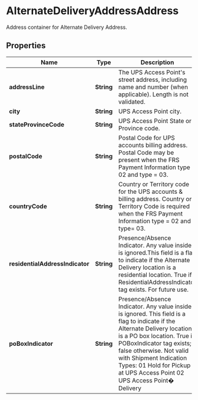 

# AlternateDeliveryAddressAddress

Address container for Alternate Delivery Address.

## Properties

| Name | Type | Description | Notes |
|------------ | ------------- | ------------- | -------------|
|**addressLine** | **String** | The UPS Access Point&#39;s street address, including name and number (when applicable).  Length is not validated. |  |
|**city** | **String** | UPS Access Point city. |  [optional] |
|**stateProvinceCode** | **String** | UPS Access Point State or Province code. |  [optional] |
|**postalCode** | **String** | Postal Code for UPS accounts billing address.  Postal Code  may be present when the FRS Payment Information type &#x3D; 02 and type &#x3D; 03. |  [optional] |
|**countryCode** | **String** | Country or Territory code for the  UPS accounts &amp; billing address.  Country or Territory Code is required when the FRS Payment Information type &#x3D; 02 and type&#x3D; 03. |  |
|**residentialAddressIndicator** | **String** | Presence/Absence Indicator. Any value inside is ignored.This field is a flag to indicate if the Alternate Delivery location is a residential location.  True if ResidentialAddressIndicator tag exists.  For future use. |  [optional] |
|**poBoxIndicator** | **String** | Presence/Absence Indicator. Any value inside is ignored. This field is a flag to indicate if the Alternate Delivery location is a PO box location.  True if POBoxIndicator tag exists; false otherwise.  Not valid with Shipment Indication Types: 01 Hold for Pickup at UPS Access Point 02 UPS Access Point� Delivery |  [optional] |



